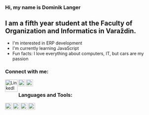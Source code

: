 ### Hi, my name is Dominik Langer

## I am a fifth year student at the Faculty of Organization and Informatics in Varaždin.
- I'm interested in ERP development
- I'm currently learning JavaScript
- Fun facts: I love everything about computers, IT, but cars are my passion

### Connect with me:
[<img align="left" alt="LinkedIn" width="40px" src="https://image.flaticon.com/icons/png/512/174/174857.png"/>][linkedin]
[<img align="left" alt="Facebook" width="22px" src="https://cdn3.iconfinder.com/data/icons/capsocial-round/500/facebook-512.png"/>][facebook]
[<img align="left" alt="Email" width="22px" src="https://encrypted-tbn0.gstatic.com/images?q=tbn:ANd9GcT4b6ReRuXbjvhB06vVFhcH3DdEbABaJGdVXA&usqp=CAU"/>][email]

<br />

### Languages and Tools:

[<img align="left" alt=".Net" width="22px" src="https://cdn.iconscout.com/icon/free/png-512/microsoft-dot-net-1-1175179.png"/>][.net]
[<img align="left" alt="PostgreSQL" width="22px" src="https://cdn.iconscout.com/icon/free/png-512/postgresql-11-1175122.png"/>][postgresql]
[<img align="left" alt="Unity" width="22px" src="https://cdn4.iconfinder.com/data/icons/logos-brands-5/24/unity-512.png"/>][Unity]
[<img align="left" alt="JavaScript" width="22px" src="https://cdn.iconscout.com/icon/free/png-256/javascript-2752148-2284965.png"/>][JavaScript]

<br />
<br />

[linkedin]: https://linkedin.com/in/dominik-langer-a166a8206
[facebook]: https://www.facebook.com/profile.php?id=100000284663151
[email]: langer.dominik96@gmail.com
[.net]: https://github.com/dlanger96/Active-Car-Warehouse
[postgresql]: https://github.com/dlanger96/Active-Car-Warehouse
[Unity]: https://github.com/dlanger96/Karting-ML-Agents
[JavaScript]: https://github.com/dlanger96/JavaScript